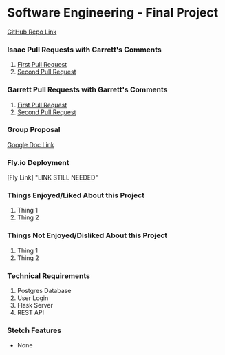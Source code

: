 # Software Engineering - Final Project
[GitHub Repo Link](https://github.com/isaacdll23/group-project-cs3398.git "Final Project")

### Isaac Pull Requests with Garrett's Comments
1. [First Pull Request](https://github.com/isaacdll23/group-project-cs3398/pull/1)
2. [Second Pull Request](https://github.com/isaacdll23/group-project-cs3398/pull/2)

### Garrett Pull Requests with Garrett's Comments
1. [First Pull Request](https://github.com/isaacdll23/group-project-cs3398/pull/3)
2. [Second Pull Request](https://github.com/isaacdll23/group-project-cs3398/pull/4)

### Group Proposal
[Google Doc Link](https://docs.google.com/document/d/1hneNPvOka68Lljj-VBHHjO1BybjnyTM28D7Pj0F9Fs4/edit?usp=sharing)

### Fly.io Deployment
[Fly Link] "LINK STILL NEEDED"

### Things Enjoyed/Liked About this Project
1. Thing 1
2. Thing 2

### Things Not Enjoyed/Disliked About this Project
1. Thing 1
2. Thing 2

### Technical Requirements
1. Postgres Database
2. User Login
3. Flask Server
4. REST API

### Stetch Features
* None
